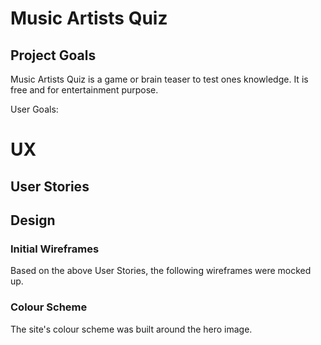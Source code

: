# Music Artists Quiz
## Project Goals
Music Artists Quiz is a game or brain teaser to test ones knowledge.  It is free and for entertainment purpose.


User Goals:



# UX
## User Stories



## Design
### Initial Wireframes
Based on the above User Stories, the following wireframes were mocked up.



### Colour Scheme

The site's colour scheme was built around the hero image.
